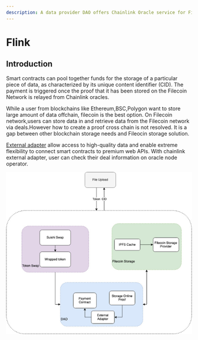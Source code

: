 ```yaml
---
description: A data provider DAO offers Chainlink Oracle service for Filecoin Network
---
```


# Flink

## Introduction

Smart contracts can pool together funds for the storage of a particular piece of data, as characterized by its unique content identifier (CID). The payment is triggered once the proof that it has been stored on the Filecoin Network is relayed from Chainlink oracles.

While a user from blockchains like Ethereum,BSC,Polygon want to store large amount of data offchain, filecoin is the best option. On Filecoin network,users can store data in and retrieve data from the Filecoin network via deals.However how to create a proof cross chain is not resolved. It is a gap between other blockchain storage needs and Fileocin storage solution.

[External adapter](https://docs.chain.link/docs/external-adapters) allow access to high-quality data and enable extreme flexibility to connect smart contracts to premium web APIs. With chainlink external adapter, user can check their deal information on oracle node operator.

![](<../.gitbook/assets/image (40).png>)

